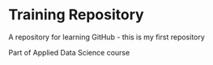 # Training Repository

A repository for learning GitHub - this is my first repository

Part of Applied Data Science course

